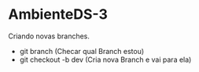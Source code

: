 # AmbienteDS-3
Criando novas branches.
- git branch (Checar qual Branch estou)
- git checkout -b dev (Cria nova Branch e vai para ela)